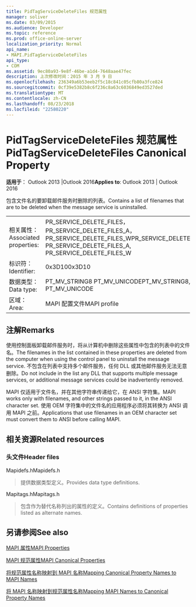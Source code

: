 ```yaml
---
title: PidTagServiceDeleteFiles 规范属性
manager: soliver
ms.date: 03/09/2015
ms.audience: Developer
ms.topic: reference
ms.prod: office-online-server
localization_priority: Normal
api_name:
- MAPI.PidTagServiceDeleteFiles
api_type:
- COM
ms.assetid: 9ec80a93-9e8f-46be-a1d4-7648aae47fec
description: 上次修改时间：2015 年 3 月 9 日
ms.openlocfilehash: 236349a6b53eeb2f5c18c841c05cfb80a3fce824
ms.sourcegitcommit: 0cf39e5382b8c6f236c8a63c6036849ed3527ded
ms.translationtype: MT
ms.contentlocale: zh-CN
ms.lasthandoff: 08/23/2018
ms.locfileid: "22580220"
---
```

# <a name="pidtagservicedeletefiles-canonical-property"></a><span data-ttu-id="ad949-103">PidTagServiceDeleteFiles 规范属性</span><span class="sxs-lookup"><span data-stu-id="ad949-103">PidTagServiceDeleteFiles Canonical Property</span></span>

  
  
<span data-ttu-id="ad949-104">**适用于**： Outlook 2013 |Outlook 2016</span><span class="sxs-lookup"><span data-stu-id="ad949-104">**Applies to**: Outlook 2013 | Outlook 2016</span></span> 
  
<span data-ttu-id="ad949-105">包含文件名的要卸载邮件服务时删除的列表。</span><span class="sxs-lookup"><span data-stu-id="ad949-105">Contains a list of filenames that are to be deleted when the message service is uninstalled.</span></span>
  
|||
|:-----|:-----|
|<span data-ttu-id="ad949-106">相关属性：</span><span class="sxs-lookup"><span data-stu-id="ad949-106">Associated properties:</span></span>  <br/> |<span data-ttu-id="ad949-107">PR_SERVICE_DELETE_FILES，PR_SERVICE_DELETE_FILES_A，PR_SERVICE_DELETE_FILES_W</span><span class="sxs-lookup"><span data-stu-id="ad949-107">PR_SERVICE_DELETE_FILES, PR_SERVICE_DELETE_FILES_A, PR_SERVICE_DELETE_FILES_W</span></span>  <br/> |
|<span data-ttu-id="ad949-108">标识符：</span><span class="sxs-lookup"><span data-stu-id="ad949-108">Identifier:</span></span>  <br/> |<span data-ttu-id="ad949-109">0x3D10</span><span class="sxs-lookup"><span data-stu-id="ad949-109">0x3D10</span></span>  <br/> |
|<span data-ttu-id="ad949-110">数据类型：</span><span class="sxs-lookup"><span data-stu-id="ad949-110">Data type:</span></span>  <br/> |<span data-ttu-id="ad949-111">PT_MV_STRING8 PT_MV_UNICODE</span><span class="sxs-lookup"><span data-stu-id="ad949-111">PT_MV_STRING8, PT_MV_UNICODE</span></span>  <br/> |
|<span data-ttu-id="ad949-112">区域：</span><span class="sxs-lookup"><span data-stu-id="ad949-112">Area:</span></span>  <br/> |<span data-ttu-id="ad949-113">MAPI 配置文件</span><span class="sxs-lookup"><span data-stu-id="ad949-113">MAPI profile</span></span>  <br/> |
   
## <a name="remarks"></a><span data-ttu-id="ad949-114">注解</span><span class="sxs-lookup"><span data-stu-id="ad949-114">Remarks</span></span>

<span data-ttu-id="ad949-115">使用控制面板卸载邮件服务时，将从计算机中删除这些属性中包含的列表中的文件名。</span><span class="sxs-lookup"><span data-stu-id="ad949-115">The filenames in the list contained in these properties are deleted from the computer when using the control panel to uninstall the message service.</span></span> <span data-ttu-id="ad949-116">不包含在列表中支持多个邮件服务，任何 DLL 或其他邮件服务无法无意删除。</span><span class="sxs-lookup"><span data-stu-id="ad949-116">Do not include in the list any DLL that supports multiple message services, or additional message services could be inadvertently removed.</span></span>
  
<span data-ttu-id="ad949-117">MAPI 仅适用于文件名，并在其他字符串传递给它，在 ANSI 字符集。</span><span class="sxs-lookup"><span data-stu-id="ad949-117">MAPI works only with filenames, and other strings passed to it, in the ANSI character set.</span></span> <span data-ttu-id="ad949-118">使用 OEM 字符集中的文件名的应用程序必须将其转换为 ANSI 调用 MAPI 之前。</span><span class="sxs-lookup"><span data-stu-id="ad949-118">Applications that use filenames in an OEM character set must convert them to ANSI before calling MAPI.</span></span>
  
## <a name="related-resources"></a><span data-ttu-id="ad949-119">相关资源</span><span class="sxs-lookup"><span data-stu-id="ad949-119">Related resources</span></span>

### <a name="header-files"></a><span data-ttu-id="ad949-120">头文件</span><span class="sxs-lookup"><span data-stu-id="ad949-120">Header files</span></span>

<span data-ttu-id="ad949-121">Mapidefs.h</span><span class="sxs-lookup"><span data-stu-id="ad949-121">Mapidefs.h</span></span>
  
> <span data-ttu-id="ad949-122">提供数据类型定义。</span><span class="sxs-lookup"><span data-stu-id="ad949-122">Provides data type definitions.</span></span>
    
<span data-ttu-id="ad949-123">Mapitags.h</span><span class="sxs-lookup"><span data-stu-id="ad949-123">Mapitags.h</span></span>
  
> <span data-ttu-id="ad949-124">包含作为替代名称列出的属性的定义。</span><span class="sxs-lookup"><span data-stu-id="ad949-124">Contains definitions of properties listed as alternate names.</span></span>
    
## <a name="see-also"></a><span data-ttu-id="ad949-125">另请参阅</span><span class="sxs-lookup"><span data-stu-id="ad949-125">See also</span></span>



[<span data-ttu-id="ad949-126">MAPI 属性</span><span class="sxs-lookup"><span data-stu-id="ad949-126">MAPI Properties</span></span>](mapi-properties.md)
  
[<span data-ttu-id="ad949-127">MAPI 规范属性</span><span class="sxs-lookup"><span data-stu-id="ad949-127">MAPI Canonical Properties</span></span>](mapi-canonical-properties.md)
  
[<span data-ttu-id="ad949-128">将规范属性名称映射到 MAPI 名称</span><span class="sxs-lookup"><span data-stu-id="ad949-128">Mapping Canonical Property Names to MAPI Names</span></span>](mapping-canonical-property-names-to-mapi-names.md)
  
[<span data-ttu-id="ad949-129">将 MAPI 名称映射到规范属性名称</span><span class="sxs-lookup"><span data-stu-id="ad949-129">Mapping MAPI Names to Canonical Property Names</span></span>](mapping-mapi-names-to-canonical-property-names.md)

